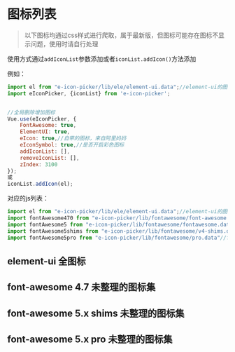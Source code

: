 # 图标列表
>以下图标均通过css样式进行爬取，属于最新版，但图标可能存在图标不显示问题，使用时请自行处理

使用方式通过`addIconList`参数添加或者`iconList.addIcon()`方法添加

例如：
```js
import el from "e-icon-picker/lib/ele/element-ui.data";//element-ui的图标
import eIconPicker, {iconList} from 'e-icon-picker';


//全局删除增加图标
Vue.use(eIconPicker, {
    FontAwesome: true,
    ElementUI: true,
    eIcon: true,//自带的图标，来自阿里妈妈
    eIconSymbol: true,//是否开启彩色图标
    addIconList: [],
    removeIconList: [],
    zIndex: 3100
});
或
iconList.addIcon(el);
```

对应的js列表：
```js
import el from "e-icon-picker/lib/ele/element-ui.data";//element-ui的图标
import fontAwesome470 from "e-icon-picker/lib/fontawesome/font-awesome.v4.7.0.data";//fontAwesome470的图标
import fontAwesome5 from "e-icon-picker/lib/fontawesome/fontawesome.data";//fontAwesome5.x.x的图标
import fontAwesome5shims from "e-icon-picker/lib/fontawesome/v4-shims.data"//fontAwesome5.x.x shims的图标
import fontAwesome5pro from "e-icon-picker/lib/fontawesome/pro.data"//fontAwesome5.x.x pro的图标
```
## element-ui 全图标
<iconList :type="'ele'"/>

## font-awesome 4.7 未整理的图标集
<iconList :type="'fontAwesomeV470'"/>

## font-awesome 5.x shims 未整理的图标集
<iconList :type="'shims'"/>

## font-awesome 5.x pro 未整理的图标集
<iconList :type="'pro'"/>



